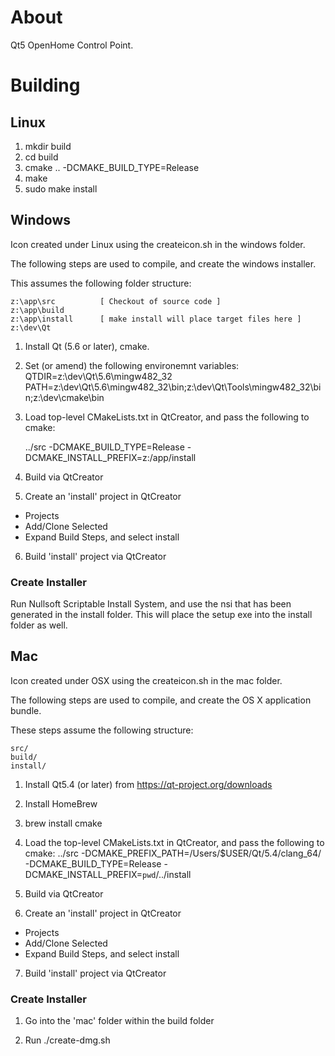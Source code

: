 # About
Qt5 OpenHome Control Point.

# Building

## Linux

1. mkdir build
2. cd build
3. cmake .. -DCMAKE_BUILD_TYPE=Release
4. make
5. sudo make install


## Windows

Icon created under Linux using the createicon.sh in the windows folder.

The following steps are used to compile, and create the windows installer.

This assumes the following folder structure:

    z:\app\src          [ Checkout of source code ]
    z:\app\build
    z:\app\install      [ make install will place target files here ]
    z:\dev\Qt

1. Install Qt (5.6 or later), cmake.

2. Set (or amend) the following environemnt variables:
       QTDIR=z:\dev\Qt\5.6\mingw482_32
       PATH=z:\dev\Qt\5.6\mingw482_32\bin;z:\dev\Qt\Tools\mingw482_32\bin;z:\dev\cmake\bin

3. Load top-level CMakeLists.txt in QtCreator, and pass the following to cmake:

    ../src -DCMAKE_BUILD_TYPE=Release -DCMAKE_INSTALL_PREFIX=z:/app/install

4. Build via QtCreator

5. Create an 'install' project in QtCreator
  - Projects
  - Add/Clone Selected
  - Expand Build Steps, and select install

6. Build 'install' project via QtCreator


### Create Installer

Run Nullsoft Scriptable Install System, and use the nsi that has been generated
in the install folder. This will place the setup exe into the install folder as
well.


## Mac

Icon created under OSX using the createicon.sh in the mac folder.

The following steps are used to compile, and create the OS X application
bundle.

These steps assume the following structure:

    src/
    build/
    install/

1. Install Qt5.4 (or later) from https://qt-project.org/downloads

2. Install HomeBrew

3. brew install cmake

4. Load the top-level CMakeLists.txt in QtCreator, and pass the following to cmake:
     ../src -DCMAKE_PREFIX_PATH=/Users/$USER/Qt/5.4/clang_64/ -DCMAKE_BUILD_TYPE=Release -DCMAKE_INSTALL_PREFIX=`pwd`/../install

5. Build via QtCreator

6. Create an 'install' project in QtCreator
  - Projects
  - Add/Clone Selected
  - Expand Build Steps, and select install

7. Build 'install' project via QtCreator


### Create Installer

1. Go into the 'mac' folder within the build folder

2. Run ./create-dmg.sh

